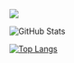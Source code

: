 
![](https://github-profile-summary-cards.vercel.app/api/cards/profile-details?username=natumegu123&theme=vue)
 
![GitHub Stats](https://github-readme-stats.vercel.app/api?username=natumegu123&show_icons=true)
 
[![Top Langs](https://github-readme-stats.vercel.app/api/top-langs/?username=natumegu123&layout=compact&langs_count=6)](https://github.com/anuraghazra/github-readme-stats)
